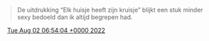 > De uitdrukking “Elk huisje heeft zijn kruisje” blijkt een stuk minder sexy bedoeld dan ik altijd begrepen had\.

<img src="../../media/tweet.ico" width="12" /> [Tue Aug 02 06:54:04 +0000 2022](https://twitter.com/DromerDenker/status/1554359860958994433)